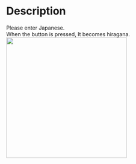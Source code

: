 # Description
Please enter Japanese.  
When the button is pressed, It becomes hiragana.  
<img src="https://user-images.githubusercontent.com/51312616/62632643-c63d7100-b96d-11e9-94ba-49f2aa988688.png" width="320px">
